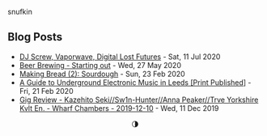 snufkin

## Blog Posts
<!-- blog starts -->
* [DJ Screw, Vaporwave, Digital Lost Futures](https://snufk.in/blog/vaporwave.html) - Sat, 11 Jul 2020
* [Beer Brewing - Starting out](https://snufk.in/blog/beer-1.html) - Wed, 27 May 2020
* [Making Bread (2): Sourdough](https://snufk.in/blog/bread-making-2.html) - Sun, 23 Feb 2020
* [A Guide to Underground Electronic Music in Leeds [Print Published]](https://snufk.in/blog/guide-to-music-leeds.html) - Fri, 21 Feb 2020
* [Gig Review - Kazehito Seki//Sw1n-Hunter//Anna Peaker//Trve Yorkshire Kvlt En. - Wharf Chambers - 2019-12-10](https://snufk.in/blog/gigreview-2019-12-10.html) - Wed, 11 Dec 2019
<!-- blog ends -->

<p align="center">
<!-- moon starts -->
🌗
<!-- moon ends -->
</p>
